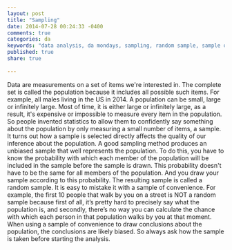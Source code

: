```yaml
---
layout: post
title: "Sampling"
date: 2014-07-28 00:24:33 -0400
comments: true
categories: da
keywords: "data analysis, da mondays, sampling, random sample, sample of convenience"
published: true
share: true
 
---
```

Data are measurements on a set of items we're interested in. The complete set is called the population because it includes all possible such items. For example, all males living in the US in 2014. A population can be small, large or infinitely large. Most of time, it is either large or infinitely large, as a result, it's expensive or impossible to measure every item in the population. So people invented statistics to allow them to confidently say something about the population by only measuring a small number of items, a sample. It turns out how a sample is selected directly affects the quality of our inference about the population. A good sampling method produces an unbiased sample that well represents the population. To do this, you have to know the probability with which each member of the population will be included in the sample before the sample is drawn. This probability doesn't have to be the same for all members of the population. And you draw your sample according to this probability. The resulting sample is called a random sample. It is easy to mistake it with a sample of convenience. For example, the first 10 people that walk by you on a street is NOT a random sample because first of all, it’s pretty hard to precisely say what the population is, and secondly, there’s no way you can calculate the chance with which each person in that population walks by you at that moment. When using a sample of convenience to draw conclusions about the population, the conclusions are likely biased. So always ask how the sample is taken before starting the analysis.